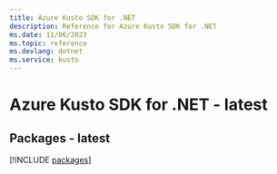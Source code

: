 ```yaml
---
title: Azure Kusto SDK for .NET
description: Reference for Azure Kusto SDK for .NET
ms.date: 11/06/2023
ms.topic: reference
ms.devlang: dotnet
ms.service: kusto
---
```

# Azure Kusto SDK for .NET - latest
## Packages - latest
[!INCLUDE [packages](kusto-index.md)]